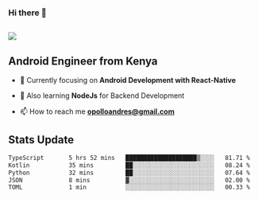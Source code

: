 ### Hi there 👋
<h2 align="left"><img src="https://readme-typing-svg.herokuapp.com?color='blue'&lines=I'm+Andrew+Opollo😊;Welcome+to+my+Github😜"> </h2>

## Android Engineer from Kenya


- 🌱 Currently focusing on **Android Development with React-Native**

- 🔭 Also learning **NodeJs** for Backend Development

- 📫 How to reach me **opolloandres@gmail.com**


## Stats Update
<!--START_SECTION:waka-->

```txt
TypeScript       5 hrs 52 mins   ████████████████████▒░░░░   81.71 %
Kotlin           35 mins         ██░░░░░░░░░░░░░░░░░░░░░░░   08.24 %
Python           32 mins         ██░░░░░░░░░░░░░░░░░░░░░░░   07.64 %
JSON             8 mins          ▓░░░░░░░░░░░░░░░░░░░░░░░░   02.00 %
TOML             1 min           ░░░░░░░░░░░░░░░░░░░░░░░░░   00.33 %
```

<!--END_SECTION:waka-->


